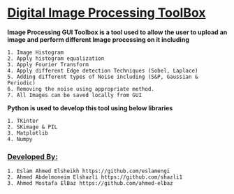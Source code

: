 # <ins>Digital Image Processing ToolBox</ins>  

**Image Processing GUI Toolbox is a tool used to allow the user to upload an image and perform different Image processing on it including**  

    1. Image Histogram  
    2. Apply histogram equalization
    3. Apply Fourier Transform
    4. Apply different Edge detection Techniques (Sobel, Laplace)  
    5. Adding different types of Noise including (S&P, Gaussian & Periodic)
    6. Removing the noise using appropriate method.
    7. All Images can be saved locally from GUI

**Python is used to develop this tool using below libraries**  

    1. TKinter
    2. SKimage & PIL
    3. Matplotlib
    4. Numpy
    
### <ins>Developed By:</ins>  

    1. Eslam Ahmed Elsheikh https://github.com/eslamengi
    2. Ahmed Abdelmoneim Elshazli https://github.com/shazli1
    3. Ahmed Mostafa ElBaz https://github.com/ahmed-elbaz
